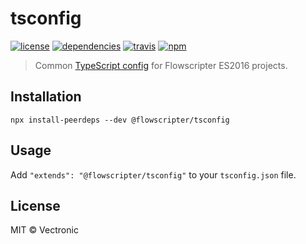 # tsconfig
[![license](https://img.shields.io/github/license/flowscripter/tsconfig.svg)](https://github.com/flowscripter/tsconfig/blob/master/LICENSE.md)
[![dependencies](https://img.shields.io/david/flowscripter/tsconfig.svg)](https://david-dm.org/flowscripter/tsconfig)
[![travis](https://api.travis-ci.com/flowscripter/tsconfig.svg)](https://travis-ci.com/flowscripter/tsconfig)
[![npm](https://img.shields.io/npm/v/@flowscripter/tsconfig.svg)](https://www.npmjs.com/package/@flowscripter/tsconfig)

> Common [TypeScript config](https://www.typescriptlang.org/docs/handbook/tsconfig-json.html) for Flowscripter ES2016 projects.

## Installation

```
npx install-peerdeps --dev @flowscripter/tsconfig
``` 

## Usage

Add `"extends": "@flowscripter/tsconfig"` to your `tsconfig.json` file.

## License

MIT © Vectronic
